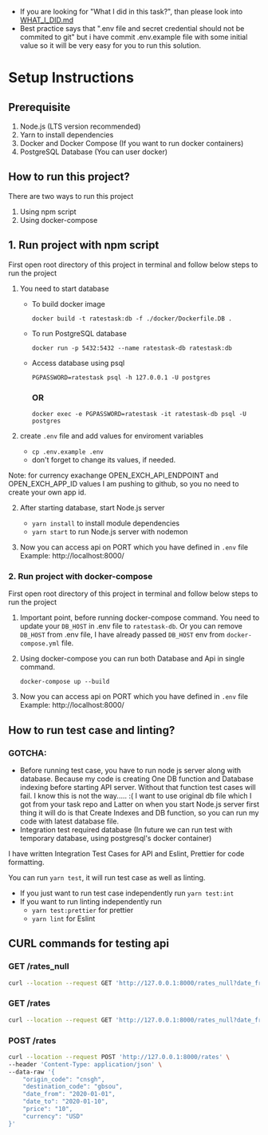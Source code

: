 - If you are looking for "What I did in this task?", than please look into [WHAT_I_DID.md](WHAT_I_DID.md)
- Best practice says that ".env file and secret credential should not be commited to git" but i have commit .env.example file with some initial value so it will be very easy for you to run this solution.

# Setup Instructions

## Prerequisite

1. Node.js (LTS version recommended)
2. Yarn to install dependencies
3. Docker and Docker Compose (If you want to run docker containers)
4. PostgreSQL Database (You can user docker)

## How to run this project?

There are two ways to run this project

1. Using npm script
2. Using docker-compose

## 1. Run project with npm script

First open root directory of this project in terminal and follow below steps to run the project

1. You need to start database

   - To build docker image

     `docker build -t ratestask:db -f ./docker/Dockerfile.DB .`

   - To run PostgreSQL database

     `docker run -p 5432:5432 --name ratestask-db ratestask:db`

   - Access database using psql

     `PGPASSWORD=ratestask psql -h 127.0.0.1 -U postgres`

     ### OR

     `docker exec -e PGPASSWORD=ratestask -it ratestask-db psql -U postgres`

2. create `.env` file and add values for enviroment variables
   - `cp .env.example .env`
   - don't forget to change its values, if needed.

Note: for currency exachange OPEN_EXCH_API_ENDPOINT and OPEN_EXCH_APP_ID values I am pushing to github, so you no need to create your own app id.

2. After starting database, start Node.js server

   - `yarn install` to install module dependencies
   - `yarn start` to run Node.js server with nodemon

3. Now you can access api on PORT which you have defined in `.env` file
   Example: http://localhost:8000/

### 2. Run project with docker-compose

First open root directory of this project in terminal and follow below steps to run the project

1. Important point, before running docker-compose command.
   You need to update your `DB_HOST` in .env file to `ratestask-db`. Or you can remove `DB_HOST` from .env file, I have already passed `DB_HOST` env from `docker-compose.yml` file.

2. Using docker-compose you can run both Database and Api in single command.

   `docker-compose up --build`

3. Now you can access api on PORT which you have defined in `.env` file
   Example: http://localhost:8000/

## How to run test case and linting?

### GOTCHA:

- Before running test case, you have to run node js server along with database. Because my code is creating One DB function and Database indexing before starting API server. Without that function test cases will fail. I know this is not the way..... :( I want to use original db file which I got from your task repo and Latter on when you start Node.js server first thing it will do is that Create Indexes and DB function, so you can run my code with latest database file.
- Integration test required database (In future we can run test with temporary database, using postgresql's docker container)

I have written Integration Test Cases for API and Eslint, Prettier for code formatting.

You can run `yarn test`, it will run test case as well as linting.

- If you just want to run test case independently run `yarn test:int`
- If you want to run linting independently run
  - `yarn test:prettier` for prettier
  - `yarn lint` for Eslint

## CURL commands for testing api

### GET /rates_null

```sh
curl --location --request GET 'http://127.0.0.1:8000/rates_null?date_from=2016-01-01&date_to=2016-01-10&origin=CNSGH&destination=north_europe_main'

```

### GET /rates

```sh
curl --location --request GET 'http://127.0.0.1:8000/rates_null?date_from=2016-01-01&date_to=2016-01-10&origin=CNSGH&destination=north_europe_main'

```

### POST /rates

```sh
curl --location --request POST 'http://127.0.0.1:8000/rates' \
--header 'Content-Type: application/json' \
--data-raw '{
    "origin_code": "cnsgh",
    "destination_code": "gbsou",
    "date_from": "2020-01-01",
    "date_to": "2020-01-10",
    "price": "10",
    "currency": "USD"
}'
```
